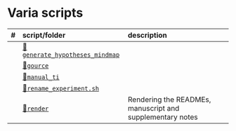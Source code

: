 
# Varia scripts

| \# | script/folder                                                 | description                                               |
| :- | :------------------------------------------------------------ | :-------------------------------------------------------- |
|    | [📁`generate_hypotheses_mindmap`](generate_hypotheses_mindmap) |                                                           |
|    | [📁`gource`](gource)                                           |                                                           |
|    | [📁`manual_ti`](manual_ti)                                     |                                                           |
|    | [📄`rename_experiment.sh`](rename_experiment.sh)               |                                                           |
|    | [📁`render`](render)                                           | Rendering the READMEs, manuscript and supplementary notes |
